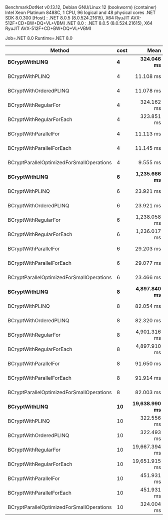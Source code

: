 
BenchmarkDotNet v0.13.12, Debian GNU/Linux 12 (bookworm) (container)
Intel Xeon Platinum 8488C, 1 CPU, 96 logical and 48 physical cores
.NET SDK 8.0.300
  [Host]   : .NET 8.0.5 (8.0.524.21615), X64 RyuJIT AVX-512F+CD+BW+DQ+VL+VBMI
  .NET 8.0 : .NET 8.0.5 (8.0.524.21615), X64 RyuJIT AVX-512F+CD+BW+DQ+VL+VBMI

Job=.NET 8.0  Runtime=.NET 8.0  

 Method                                    | cost | Mean          | Error     | StdDev    | Median        |
------------------------------------------ |----- |--------------:|----------:|----------:|--------------:|
 **BCryptWithLINQ**                            | **4**    |    **324.046 ms** | **0.2251 ms** | **0.2106 ms** |    **324.079 ms** |
 BCryptWithPLINQ                           | 4    |     11.108 ms | 0.1434 ms | 0.1341 ms |     11.143 ms |
 BCryptWithOrderedPLINQ                    | 4    |     11.078 ms | 0.1120 ms | 0.1047 ms |     11.108 ms |
 BCryptWithRegularFor                      | 4    |    324.162 ms | 0.2012 ms | 0.1784 ms |    324.216 ms |
 BCryptWithRegularForEach                  | 4    |    323.851 ms | 0.2532 ms | 0.2115 ms |    323.888 ms |
 BCryptWithParallelFor                     | 4    |     11.113 ms | 0.0321 ms | 0.0300 ms |     11.115 ms |
 BCryptWithParallelForEach                 | 4    |     11.145 ms | 0.0758 ms | 0.0709 ms |     11.164 ms |
 BCryptParallelOptimizedForSmallOperations | 4    |      9.555 ms | 0.0385 ms | 0.0360 ms |      9.555 ms |
 **BCryptWithLINQ**                            | **6**    |  **1,235.666 ms** | **0.3376 ms** | **0.3158 ms** |  **1,235.620 ms** |
 BCryptWithPLINQ                           | 6    |     23.921 ms | 0.2416 ms | 0.2018 ms |     23.900 ms |
 BCryptWithOrderedPLINQ                    | 6    |     23.921 ms | 0.2038 ms | 0.1807 ms |     23.858 ms |
 BCryptWithRegularFor                      | 6    |  1,238.058 ms | 0.4275 ms | 0.3790 ms |  1,238.075 ms |
 BCryptWithRegularForEach                  | 6    |  1,236.017 ms | 0.5455 ms | 0.4555 ms |  1,236.121 ms |
 BCryptWithParallelFor                     | 6    |     29.203 ms | 0.2484 ms | 0.2324 ms |     29.245 ms |
 BCryptWithParallelForEach                 | 6    |     29.077 ms | 0.1828 ms | 0.1526 ms |     29.058 ms |
 BCryptParallelOptimizedForSmallOperations | 6    |     23.466 ms | 0.0700 ms | 0.0654 ms |     23.462 ms |
 **BCryptWithLINQ**                            | **8**    |  **4,897.840 ms** | **2.2611 ms** | **2.1151 ms** |  **4,897.478 ms** |
 BCryptWithPLINQ                           | 8    |     82.054 ms | 0.1912 ms | 0.1695 ms |     82.019 ms |
 BCryptWithOrderedPLINQ                    | 8    |     82.320 ms | 0.0295 ms | 0.0262 ms |     82.324 ms |
 BCryptWithRegularFor                      | 8    |  4,901.316 ms | 0.9185 ms | 0.8142 ms |  4,901.534 ms |
 BCryptWithRegularForEach                  | 8    |  4,897.910 ms | 1.7518 ms | 1.6386 ms |  4,897.579 ms |
 BCryptWithParallelFor                     | 8    |     91.650 ms | 1.8213 ms | 4.3637 ms |     89.937 ms |
 BCryptWithParallelForEach                 | 8    |     91.914 ms | 1.6601 ms | 3.6787 ms |     90.968 ms |
 BCryptParallelOptimizedForSmallOperations | 8    |     82.003 ms | 0.3012 ms | 0.2817 ms |     82.004 ms |
 **BCryptWithLINQ**                            | **10**   | **19,638.990 ms** | **4.5440 ms** | **4.0282 ms** | **19,638.217 ms** |
 BCryptWithPLINQ                           | 10   |    322.556 ms | 0.1233 ms | 0.1154 ms |    322.510 ms |
 BCryptWithOrderedPLINQ                    | 10   |    322.493 ms | 0.1085 ms | 0.0962 ms |    322.480 ms |
 BCryptWithRegularFor                      | 10   | 19,667.394 ms | 4.1916 ms | 3.9209 ms | 19,666.607 ms |
 BCryptWithRegularForEach                  | 10   | 19,651.915 ms | 6.4978 ms | 6.0780 ms | 19,652.644 ms |
 BCryptWithParallelFor                     | 10   |    451.931 ms | 0.2789 ms | 0.2609 ms |    452.023 ms |
 BCryptWithParallelForEach                 | 10   |    451.931 ms | 0.2358 ms | 0.2206 ms |    451.890 ms |
 BCryptParallelOptimizedForSmallOperations | 10   |    324.004 ms | 2.5221 ms | 2.3592 ms |    322.761 ms |
